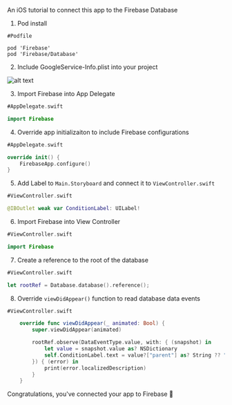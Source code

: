 An iOS tutorial to connect this app to the Firebase Database

1. Pod install

```
#Podfile

pod 'Firebase'
pod 'Firebase/Database'
```

2. Include GoogleService-Info.plist into your project

![alt text](https://image.ibb.co/bsKuJS/Screen_Shot_2018_03_02_at_3_27_13_PM.png "GoogleService-Info.plist")


3. Import Firebase into App Delegate
```swift
#AppDelegate.swift

import Firebase
```


4. Override app initializaiton to include Firebase configurations
```swift
#AppDelegate.swift

override init() {
	FirebaseApp.configure()
}
```

5. Add Label to `Main.Storyboard` and connect it to `ViewController.swift`

```swift
#ViewController.swift

@IBOutlet weak var ConditionLabel: UILabel!
```

6. Import Firebase into View Controller
```swift
#ViewController.swift

import Firebase
```

7. Create a reference to the root of the database

```swift
#ViewController.swift

let rootRef = Database.database().reference();
```

8. Override `viewDidAppear()` function to read database data events

```swift
#ViewController.swift

    override func viewDidAppear(_ animated: Bool) {
        super.viewDidAppear(animated)

        rootRef.observe(DataEventType.value, with: { (snapshot) in
            let value = snapshot.value as? NSDictionary
            self.ConditionLabel.text = value?["parent"] as? String ?? ""
        }) { (error) in
            print(error.localizedDescription)
        }
    }
```


Congratulations, you've connected your app to Firebase :tada:
